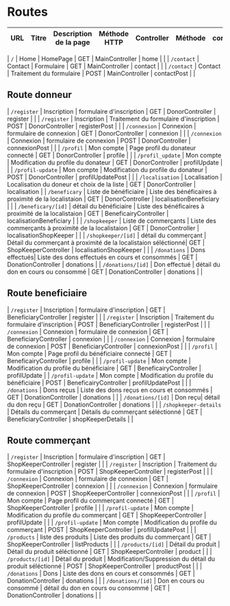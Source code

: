 # Routes

| URL | Titre | Description de la page | Méthode HTTP | Controller | Méthode | commentaire |
| --- | ----- | ---------------------- | ------------ | ---------- | ------- | ----------- |

| `/` | Home | HomePage | GET | MainController | home | |
| `/contact` | Contact | Formulaire | GET | MainController | contact | |
| `/contact` | Contact | Traitement du formulaire | POST | MainController | contactPost | |

## Route donneur

| `/register` | Inscription | formulaire d'inscription | GET | DonorController | register | |
| `/register` | Inscription | Traitement du formulaire d'inscription | POST | DonorController | registerPost | |
| `/connexion` | Connexion | formulaire de connexion | GET | DonorController | connexion | |
| `/connexion` | Connexion | formulaire de connexion | POST | DonorController | connexionPost | |
| `/profil` | Mon compte | Page profil du donateur connecté | GET | DonorController | profile | |
| `/profil_update` | Mon compte | Modification du profile du donateur | GET | DonorController | profilUpdate | |
| `/profil-update` | Mon compte | Modification du profile du donateur | POST | DonorController | profilUpdatePost | |
| `/localisation` | Localisation | Localisation du doneur et choix de la liste | GET | DonorController | localisation |
| `/beneficary` | Liste de bénéficiaire | Liste des bénéficaires à proximité de la localistaion | GET | DonorController | localisationBeneficiary | |
| `/beneficary/[id]` | détail du bénéficiaire | Liste des bénéficaires à proximité de la localistaion | GET | BeneficairyController | localisationBeneficiary | |
| `/shopkeeper` | Liste de commerçants | Liste des commerçants à proximité de la localistaion | GET | DonorController | localisationShopKeeper | |
| `/shopkeeper/[id]` | détail du commerçant | Détail du commerçant à proximité de la localistaion séléctionné| GET | ShopKeeperController | localisationShopKeeper | |
| `/donations` | Dons effectués| Liste des dons effectués en cours et consommés | GET | DonationController | donations |
| `/donations/[id]` | Don effectué | détail du don en cours ou consommé | GET | DonationController | donations | |

## Route beneficiaire

| `/register` | Inscription | formulaire d'inscription | GET | BeneficiaryController | register | |
| `/register` | Inscription | Traitement du formulaire d'inscription | POST | BeneficiaryController | registerPost | |
| `/connexion` | Connexion | formulaire de connexion | GET | BeneficiaryController | connexion | |
| `/connexion` | Connexion | formulaire de connexion | POST | BeneficiaryController | connexionPost | |
| `/profil` | Mon compte | Page profil du bénéficiaire connecté | GET | BeneficairyController | profile | |
| `/profil-update` | Mon compte | Modification du profile du bénéficiaire | GET | BeneficairyController | profilUpdate |
| `/profil-update` | Mon compte | Modification du profile du bénéficiaire | POST | BeneficairyController | profilUpdatePost | |
| `/donations` | Dons reçus | Liste des dons reçus en cours et consommés | GET | DonationController | donations | |
| `/donations/[id]` | Don reçu| détail du don reçu | GET | DonationController | donations | |
| `/shopkeeper-details` | Détails du commerçant | Détails du commerçant séléctionné | GET | BeneficiaryController | shopKeeperDetails | |

## Route commerçant

| `/register` | Inscription | formulaire d'inscription | GET | ShopKeeperController | register | |
| `/register` | Inscription | Traitement du formulaire d'inscription | POST | ShopKeeperController | registerPost | |
| `/connexion` | Connexion | formulaire de connexion | GET | ShopKeeperController | connexion | |
| `/connexion` | Connexion | formulaire de connexion | POST | ShopKeeperController | connexionPost | |
| `/profil` | Mon compte | Page profil du commerçant connecté | GET | ShopKeeperController | profile | |
| `/profil-update` | Mon compte | Modification du profile du commerçant | GET | ShopKeeperController | profilUpdate | |
| `/profil-update` | Mon compte | Modification du profile du commerçant | POST | ShopKeeperController | profilUpdatePost | |
| `/products` | liste des produits | Liste des produits du commerçant | GET | ShopKeeperController | listProducts | |
| `/products/[id]` | Détail du produit | Détail du produit séléctionné | GET | ShopKeeperController | product | |
| `/products/[id]` | Détail du produit | Modification/Suppression du détail du produit séléctionné | POST | ShopKeeperController | productPost | |
| `/donations` | Dons | Liste des dons en cours et consommés | GET | DonationController | donations | |
| `/donations/[id]` | Don en cours ou consommé | détail du don en cours ou consommé | GET | DonationController | donations | |

